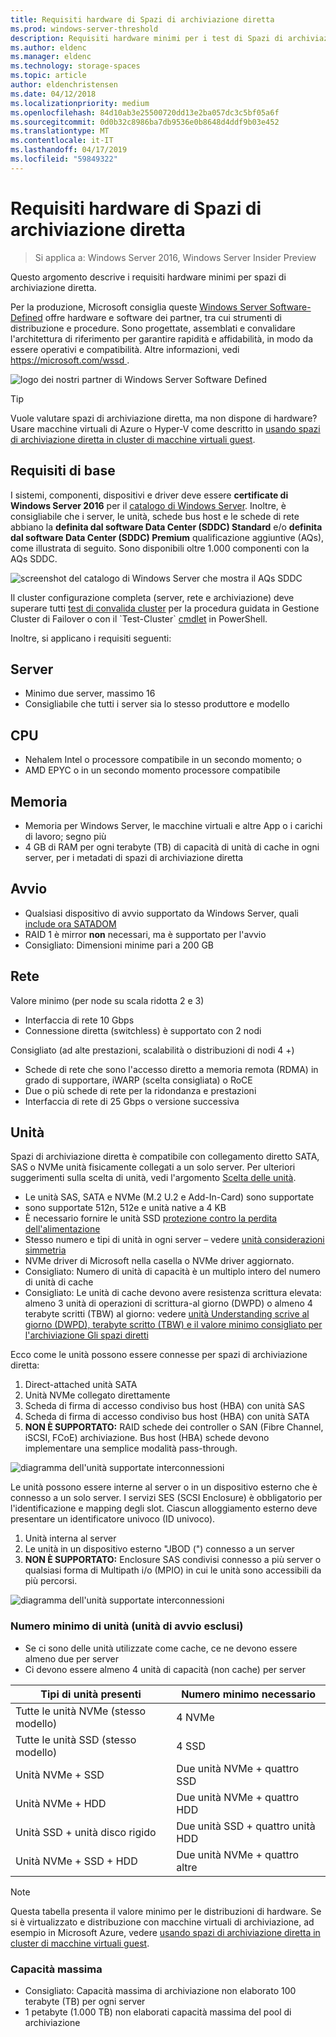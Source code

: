 ```yaml
---
title: Requisiti hardware di Spazi di archiviazione diretta
ms.prod: windows-server-threshold
description: Requisiti hardware minimi per i test di Spazi di archiviazione diretta.
ms.author: eldenc
ms.manager: eldenc
ms.technology: storage-spaces
ms.topic: article
author: eldenchristensen
ms.date: 04/12/2018
ms.localizationpriority: medium
ms.openlocfilehash: 84d10ab3e25500720dd13e2ba057dc3c5bf05a6f
ms.sourcegitcommit: 0d0b32c8986ba7db9536e0b8648d4ddf9b03e452
ms.translationtype: MT
ms.contentlocale: it-IT
ms.lasthandoff: 04/17/2019
ms.locfileid: "59849322"
---
```

# <a name="storage-spaces-direct-hardware-requirements"></a>Requisiti hardware di Spazi di archiviazione diretta

> Si applica a: Windows Server 2016, Windows Server Insider Preview

Questo argomento descrive i requisiti hardware minimi per spazi di archiviazione diretta.

Per la produzione, Microsoft consiglia queste [Windows Server Software-Defined](https://microsoft.com/wssd) offre hardware e software dei partner, tra cui strumenti di distribuzione e procedure. Sono progettate, assemblati e convalidare l'architettura di riferimento per garantire rapidità e affidabilità, in modo da essere operativi e compatibilità. Altre informazioni, vedi [ https://microsoft.com/wssd ](https://microsoft.com/wssd).

![logo dei nostri partner di Windows Server Software Defined](media/hardware-requirements/wssd-partners.png)

   > [!TIP]
   > Vuole valutare spazi di archiviazione diretta, ma non dispone di hardware? Usare macchine virtuali di Azure o Hyper-V come descritto in [usando spazi di archiviazione diretta in cluster di macchine virtuali guest](storage-spaces-direct-in-vm.md).

## <a name="base-requirements"></a>Requisiti di base

I sistemi, componenti, dispositivi e driver deve essere **certificate di Windows Server 2016** per il [catalogo di Windows Server](https://www.windowsservercatalog.com). Inoltre, è consigliabile che i server, le unità, schede bus host e le schede di rete abbiano la **definita dal software Data Center (SDDC) Standard** e/o **definita dal software Data Center (SDDC) Premium** qualificazione aggiuntive (AQs), come illustrata di seguito. Sono disponibili oltre 1.000 componenti con la AQs SDDC.

![screenshot del catalogo di Windows Server che mostra il AQs SDDC](media/hardware-requirements/sddc-aqs.png)

Il cluster configurazione completa (server, rete e archiviazione) deve superare tutti [test di convalida cluster](https://technet.microsoft.com/library/cc732035(v=ws.10).aspx) per la procedura guidata in Gestione Cluster di Failover o con il `Test-Cluster` [cmdlet](https://docs.microsoft.com/powershell/module/failoverclusters/test-cluster?view=win10-ps) in PowerShell.

Inoltre, si applicano i requisiti seguenti:

## <a name="servers"></a>Server

- Minimo due server, massimo 16
- Consigliabile che tutti i server sia lo stesso produttore e modello

## <a name="cpu"></a>CPU

- Nehalem Intel o processore compatibile in un secondo momento; o
- AMD EPYC o in un secondo momento processore compatibile

## <a name="memory"></a>Memoria

- Memoria per Windows Server, le macchine virtuali e altre App o i carichi di lavoro; segno più
- 4 GB di RAM per ogni terabyte (TB) di capacità di unità di cache in ogni server, per i metadati di spazi di archiviazione diretta

## <a name="boot"></a>Avvio

- Qualsiasi dispositivo di avvio supportato da Windows Server, quali [include ora SATADOM](https://cloudblogs.microsoft.com/windowsserver/2017/08/30/announcing-support-for-satadom-boot-drives-in-windows-server-2016/)
- RAID 1 è mirror **non** necessari, ma è supportato per l'avvio
- Consigliato: Dimensioni minime pari a 200 GB

## <a name="networking"></a>Rete

Valore minimo (per node su scala ridotta 2 e 3)
- Interfaccia di rete 10 Gbps
- Connessione diretta (switchless) è supportato con 2 nodi

Consigliato (ad alte prestazioni, scalabilità o distribuzioni di nodi 4 +)
- Schede di rete che sono l'accesso diretto a memoria remota (RDMA) in grado di supportare, iWARP (scelta consigliata) o RoCE
- Due o più schede di rete per la ridondanza e prestazioni
- Interfaccia di rete di 25 Gbps o versione successiva

## <a name="drives"></a>Unità

Spazi di archiviazione diretta è compatibile con collegamento diretto SATA, SAS o NVMe unità fisicamente collegati a un solo server. Per ulteriori suggerimenti sulla scelta di unità, vedi l'argomento [Scelta delle unità](choosing-drives.md).

- Le unità SAS, SATA e NVMe (M.2 U.2 e Add-In-Card) sono supportate
- sono supportate 512n, 512e e unità native a 4 KB
- È necessario fornire le unità SSD [protezione contro la perdita dell'alimentazione](https://blogs.technet.microsoft.com/filecab/2016/11/18/dont-do-it-consumer-ssd/)
- Stesso numero e tipi di unità in ogni server – vedere [unità considerazioni simmetria](drive-symmetry-considerations.md)
- NVMe driver di Microsoft nella casella o NVMe driver aggiornato.
- Consigliato: Numero di unità di capacità è un multiplo intero del numero di unità di cache
- Consigliato: Le unità di cache devono avere resistenza scrittura elevata: almeno 3 unità di operazioni di scrittura-al giorno (DWPD) o almeno 4 terabyte scritti (TBW) al giorno: vedere [unità Understanding scrive al giorno (DWPD), terabyte scritto (TBW) e il valore minimo consigliato per l'archiviazione Gli spazi diretti](https://blogs.technet.microsoft.com/filecab/2017/08/11/understanding-dwpd-tbw/)

Ecco come le unità possono essere connesse per spazi di archiviazione diretta:

1. Direct-attached unità SATA
2. Unità NVMe collegato direttamente
3. Scheda di firma di accesso condiviso bus host (HBA) con unità SAS
4. Scheda di firma di accesso condiviso bus host (HBA) con unità SATA
5. **NON È SUPPORTATO:** RAID schede dei controller o SAN (Fibre Channel, iSCSI, FCoE) archiviazione. Bus host (HBA) schede devono implementare una semplice modalità pass-through.

![diagramma dell'unità supportate interconnessioni](media/hardware-requirements/drive-interconnect-support-1.png)

Le unità possono essere interne al server o in un dispositivo esterno che è connesso a un solo server. I servizi SES (SCSI Enclosure) è obbligatorio per l'identificazione e mapping degli slot. Ciascun alloggiamento esterno deve presentare un identificatore univoco (ID univoco).

1. Unità interna al server
2. Le unità in un dispositivo esterno "JBOD (") connesso a un server
3. **NON È SUPPORTATO:** Enclosure SAS condivisi connesso a più server o qualsiasi forma di Multipath i/o (MPIO) in cui le unità sono accessibili da più percorsi.

![diagramma dell'unità supportate interconnessioni](media/hardware-requirements/drive-interconnect-support-2.png)

### <a name="minimum-number-of-drives-excludes-boot-drive"></a>Numero minimo di unità (unità di avvio esclusi)

- Se ci sono delle unità utilizzate come cache, ce ne devono essere almeno due per server
- Ci devono essere almeno 4 unità di capacità (non cache) per server

| Tipi di unità presenti   | Numero minimo necessario |
|-----------------------|-------------------------|
| Tutte le unità NVMe (stesso modello) | 4 NVMe                  |
| Tutte le unità SSD (stesso modello)  | 4 SSD                   |
| Unità NVMe + SSD            | Due unità NVMe + quattro SSD          |
| Unità NVMe + HDD            | Due unità NVMe + quattro HDD          |
| Unità SSD + unità disco rigido             | Due unità SSD + quattro unità HDD           |
| Unità NVMe + SSD + HDD      | Due unità NVMe + quattro altre       |

   >[!NOTE]
   > Questa tabella presenta il valore minimo per le distribuzioni di hardware. Se si è virtualizzato e distribuzione con macchine virtuali di archiviazione, ad esempio in Microsoft Azure, vedere [usando spazi di archiviazione diretta in cluster di macchine virtuali guest](storage-spaces-direct-in-vm.md).

### <a name="maximum-capacity"></a>Capacità massima

- Consigliato: Capacità massima di archiviazione non elaborato 100 terabyte (TB) per ogni server
- 1 petabyte (1.000 TB) non elaborati capacità massima del pool di archiviazione
